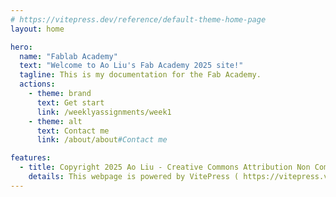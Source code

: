 ```yaml
---
# https://vitepress.dev/reference/default-theme-home-page
layout: home

hero:
  name: "Fablab Academy"
  text: "Welcome to Ao Liu's Fab Academy 2025 site!"
  tagline: This is my documentation for the Fab Academy.
  actions:
    - theme: brand
      text: Get start
      link: /weeklyassignments/week1
    - theme: alt
      text: Contact me 
      link: /about/about#Contact me

features:
  - title: Copyright 2025 Ao Liu - Creative Commons Attribution Non Commercial
    details: This webpage is powered by VitePress ( https://vitepress.vuejs.org/ ).
---
```


